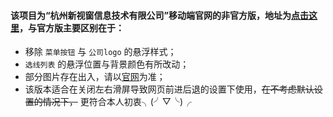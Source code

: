 #### 该项目为“杭州新视窗信息技术有限公司”移动端官网的非官方版，地址为[点击这里](https://everend.github.io/Echo/index.html)，与官方版主要区别在于：
* 移除 `菜单按钮` 与 `公司logo` 的悬浮样式；
* `选线列表` 的悬浮位置与背景颜色有所改动；
* 部分图片存在出入，请以[官网](http://wei.new-see.com)为准；
* 该版本适合在关闭左右滑屏导致网页前进后退的设置下使用，~~在不考虑默认设置的情况下，~~ 更符合本人初衷╮(╯▽╰)╭
